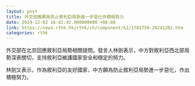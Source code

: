 ```yaml
---
layout: post
title: 外交部稱願為防止敘利亞局勢進一步惡化作積極努力
date: 2024-12-02 16:42:42.000000000 +08:00
link: https://news.rthk.hk/rthk/ch/component/k2/1781750-20241202.htm
categories: rthk
---
```


外交部在北京回應敘利亞局勢相關提問。發言人林劍表示，中方對敘利亞西北部局勢深表關切，支持敘利亞維護國家安全和穩定的努力。

林劍又表示，作為敘利亞的友好國家，中方願為防止敘利亞局勢進一步惡化，作出積極努力。
